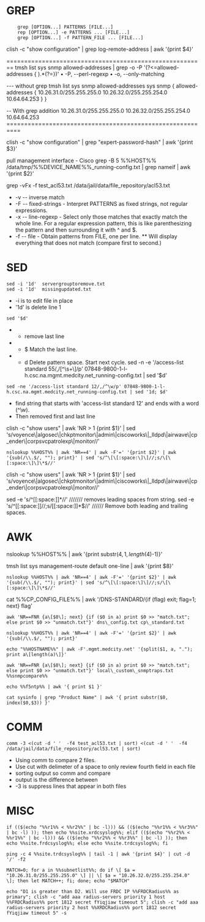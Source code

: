 # GREP
        grep [OPTION...] PATTERNS [FILE...]
        rep [OPTION...] -e PATTERNS ... [FILE...]
        grep [OPTION...] -f PATTERN_FILE ... [FILE...]

clish -c "show configuration" | grep log-remote-address | awk '{print $4}'

\========================================================
tmsh list sys snmp allowed-addresses | grep -o -P '(?<=allowed-addresses { ).\*(?=})'
• -P, --perl-regexp
• -o, --only-matching

--- without grep
tmsh list sys snmp allowed-addresses
sys snmp {
allowed-addresses { 10.26.31.0/255.255.255.0 10.26.32.0/255.255.254.0 10.64.64.253 }
}

-- With grep addition
10.26.31.0/255.255.255.0 10.26.32.0/255.255.254.0 10.64.64.253
\==========================================================

clish -c "show configuration" | grep "expert-password-hash" | awk '{print $3}'

pull management interface - Cisco
grep -B 5 %%HOST%% /data/tmp/%%DEVICE\_NAME%%\_running-config.txt | grep nameif | awk '{print $2}'


grep -vFx -f test_acl53.txt /data/jail/data/file_repository/acl53.txt
* -v -- inverse match
* -F -- fixed-strings - Interpret PATTERNS as fixed strings, not regular expressions.
* -x -- line-regexp - Select only those matches that exactly match the whole line.  For a regular expression pattern,
        this is like parenthesizing the pattern and then surrounding it with ^ and $.
* -f -- file - Obtain  patterns  from  FILE,  one  per line.
** Will display everything that does not match (compare first to second.)

# SED
```
sed -i '1d'  servergrouptoremove.txt
sed -i '1d'  missingupdated.txt
```
* -i is to edit file in place
* '1d' is delete line 1

```
sed '$d'
```
* - remove last line
* - $   Match the last line.
* - d   Delete pattern space.  Start next cycle.
sed -n -e '/access-list standard 55/,/[^\s+\\]/p'  07848-9800-1-l-h.csc.na.mgmt.medcity.net_running-config.txt | sed '$d'

```
sed -ne '/access-list standard 12/,/^\w/p' 07848-9800-1-l-h.csc.na.mgmt.medcity.net_running-config.txt | sed '1d; $d'
```
* find string that starts with 'access-list standard 12' and ends with a word (^\w).
* Then removed first and last line

clish -c "show users" | awk 'NR > 1 {print $1}' | sed 's/voyence\\|algosec\\|chkptmonitor\\|admin\\|ciscoworks\\|\_lldpd\\|airwave\\|cp\_ender\\|corpsvcpatrolexp\\|monitor//'

```
nslookup %%HOST%% | awk 'NR==4' | awk -F'=' '{print $2}' | awk '{sub(/\\.$/, ""); print}' | sed 's/^\[\[:space:\]\]//;s/\[\[:space:\]\]\*$//'
```

clish -c "show users" | awk 'NR > 1 {print $1}' | sed 's/voyence\\|algosec\\|chkptmonitor\\|admin\\|ciscoworks\\|\_lldpd\\|airwave\\|cp\_ender\\|corpsvcpatrolexp\\|monitor//'


sed -e 's/^[[:space:]]*//'   /////// removes leading spaces from string.
sed -e 's/^\[\[:space:\]\]//;s/\[\[:space:\]\]\*$//'   ////// Remove both leading and trailing spaces.

# AWK

nslookup %%HOST%% | awk '{print substr($4, 1, length($4)-1)}'

tmsh list sys management-route default one-line | awk '{print $8}'
```
nslookup %%HOST%% | awk 'NR==4' | awk -F'=' '{print $2}' | awk '{sub(/\\.$/, ""); print}' | sed 's/^\[\[:space:\]\]//;s/\[\[:space:\]\]\*$//'
```
cat %%CP\_CONFIG\_FILE%% | awk '/DNS-STANDARD/{if (flag) exit; flag=1; next} flag'
```
awk 'NR==FNR {a\[$0\]; next} {if ($0 in a) print $0 >> "match.txt"; else print $0 >> "unmatch.txt"}' dns\_config.txt cp\_standard.txt

nslookup %%HOST%% | awk 'NR==4' | awk -F'=' '{print $2}' | awk '{sub(/\\.$/, ""); print}'

echo "%%HOSTNAME%%" | awk -F'.mgmt.medcity.net' '{split($1, a, "."); print a\[length(a)\]}'

awk 'NR==FNR {a\[$0\]; next} {if ($0 in a) print $0 >> "match.txt"; else print $0 >> "unmatch.txt"}' local\_custom\_snmptraps.txt %%snmpcompare%%

echo %%f5ntp%% | awk '{ print $1 }'

cat sysinfo | grep "Product Name" | awk '{ print substr($0, index($0,$3)) }'
```

# COMM
```
comm -3 <(cut -d ' '  -f4 test_acl53.txt | sort) <(cut -d ' '  -f4 /data/jail/data/file_repository/acl53.txt | sort)
```
* Using comm to compare 2 files.
* Use cut with delimeter of a space to only review fourth field in each file
* sorting output so comm and compare
* output is the difference between
* -3 is suppress lines that appear in both files


# MISC
```
if (($(echo "%%r1%% < %%r2%%" | bc -l))) && (($(echo "%%r1%% < %%r3%%" | bc -l) )); then echo %%site.xrdcsyslog%%; elif (($(echo "%%r2%% < %%r1%%" | bc -l))) && (($(echo "%%r2%% < %%r3%%" | bc -l) )); then echo %%site.frdcsyslog%%; else echo %%site.trdcsyslog%%; fi

ping -c 4 %%site.trdcsyslog%% | tail -1 | awk '{print $4}' | cut -d '/' -f2

MATCH=0; for a in %%subnetlist%%; do if \[ $a = "10.26.31.0/255.255.255.0" \] || \[ $a = "10.26.32.0/255.255.254.0" \]; then let MATCH++; fi; done; echo "$MATCH"

echo "D1 is greater than D2. Will use FRDC IP %%FRDCRadius%% as primary"; clish -c "add aaa radius-servers priority 1 host %%FRDCRadius%% port 1812 secret fYiqjiaw timeout 5"; clish -c "add aaa radius-servers priority 2 host %%XRDCRadius%% port 1812 secret fYiqjiaw timeout 5" -s
```
